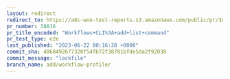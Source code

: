 ```yaml
---
layout: redirect
redirect_to: https://a8c-woo-test-reports.s3.amazonaws.com/public/pr/38816/e2e/index.html
pr_number: 38816
pr_title_encoded: "Workflows+CLI%3A+add+list+command"
pr_test_type: e2e
last_published: "2023-06-22 00:16:28 +0000"
commit_sha: 4068492677320f54fb72f38781bfde5da2f92038
commit_message: "lockfile"
branch_name: add/workflow-profiler
---
```

